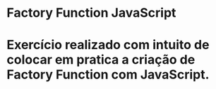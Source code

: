 <h1> Factory Function JavaScript <h1>
<p>
  Exercício realizado com intuito de colocar em pratica a criação de Factory Function com JavaScript.
</p>
